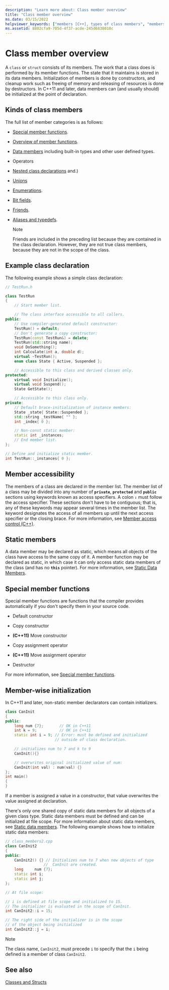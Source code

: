 ```yaml
---
description: "Learn more about: Class member overview"
title: "Class member overview"
ms.date: 03/15/2022
helpviewer_keywords: ["members [C++], types of class members", "members [C++]", "class members [C++], types of", "class members"]
ms.assetid: 8802cfa9-705d-4f37-acde-245d6838010c
---
```

# Class member overview

A `class` or `struct` consists of its members. The work that a class does is performed by its member functions. The state that it maintains is stored in its data members. Initialization of members is done by constructors, and cleanup work such as freeing of memory and releasing of resources is done by destructors. In C++11 and later, data members can (and usually should) be initialized at the point of declaration.

## Kinds of class members

The full list of member categories is as follows:

- [Special member functions](special-member-functions.md).

- [Overview of member functions](overview-of-member-functions.md).

- [Data members](static-members-cpp.md) including built-in types and other user defined types.

- Operators

- [Nested class declarations](nested-class-declarations.md) and.)

- [Unions](unions.md)

- [Enumerations](../cpp/enumerations-cpp.md).

- [Bit fields](../cpp/cpp-bit-fields.md).

- [Friends](../cpp/friend-cpp.md).

- [Aliases and typedefs](../cpp/aliases-and-typedefs-cpp.md).

    > [!NOTE]
    >  Friends are included in the preceding list because they are contained in the class declaration. However, they are not true class members, because they are not in the scope of the class.

## Example class declaration

The following example shows a simple class declaration:

```cpp
// TestRun.h

class TestRun
{
    // Start member list.

    // The class interface accessible to all callers.
public:
    // Use compiler-generated default constructor:
    TestRun() = default;
    // Don't generate a copy constructor:
    TestRun(const TestRun&) = delete;
    TestRun(std::string name);
    void DoSomething();
    int Calculate(int a, double d);
    virtual ~TestRun();
    enum class State { Active, Suspended };

    // Accessible to this class and derived classes only.
protected:
    virtual void Initialize();
    virtual void Suspend();
    State GetState();

    // Accessible to this class only.
private:
    // Default brace-initialization of instance members:
    State _state{ State::Suspended };
    std::string _testName{ "" };
    int _index{ 0 };

    // Non-const static member:
    static int _instances;
    // End member list.
};

// Define and initialize static member.
int TestRun::_instances{ 0 };
```

## Member accessibility

The members of a class are declared in the member list. The member list of a class may be divided into any number of **`private`**, **`protected`** and **`public`** sections using keywords known as access specifiers. A colon **`:`** must follow the access specifier.  These sections don't have to be contiguous; that is, any of these keywords may appear several times in the member list. The keyword designates the access of all members up until the next access specifier or the closing brace. For more information, see [Member access control (C++)](../cpp/member-access-control-cpp.md).

## Static members

A data member may be declared as static, which means all objects of the class have access to the same copy of it. A member function may be declared as static, in which case it can only access static data members of the class (and has no **`this`** pointer). For more information, see [Static Data Members](../cpp/static-members-cpp.md).

## Special member functions

Special member functions are functions that the compiler provides automatically if you don't specify them in your source code.

- Default constructor

- Copy constructor

- **(C++11)** Move constructor

- Copy assignment operator

- **(C++11)** Move assignment operator

- Destructor

For more information, see [Special member functions](../cpp/special-member-functions.md).

## Member-wise initialization

In C++11 and later, non-static member declarators can contain initializers.

```cpp
class CanInit
{
public:
    long num {7};       // OK in C++11
    int k = 9;          // OK in C++11
    static int i = 9; // Error: must be defined and initialized
                      // outside of class declaration.

    // initializes num to 7 and k to 9
    CanInit(){}

    // overwrites original initialized value of num:
    CanInit(int val) : num(val) {}
};
int main()
{
}
```

If a member is assigned a value in a constructor, that value overwrites the value assigned at declaration.

There's only one shared copy of static data members for all objects of a given class type. Static data members must be defined and can be initialized at file scope. For more information about static data members, see [Static data members](../cpp/static-members-cpp.md). The following example shows how to initialize static data members:

```cpp
// class_members2.cpp
class CanInit2
{
public:
    CanInit2() {} // Initializes num to 7 when new objects of type
                 //  CanInit are created.
    long     num {7};
    static int i;
    static int j;
};

// At file scope:

// i is defined at file scope and initialized to 15.
// The initializer is evaluated in the scope of CanInit.
int CanInit2::i = 15;

// The right side of the initializer is in the scope
// of the object being initialized
int CanInit2::j = i;
```

> [!NOTE]
> The class name, `CanInit2`, must precede `i` to specify that the `i` being defined is a member of class `CanInit2`.

## See also

[Classes and Structs](../cpp/classes-and-structs-cpp.md)
